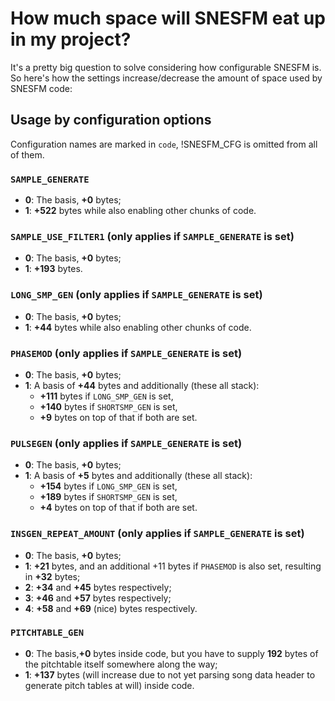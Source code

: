 # How much space will SNESFM eat up in my project?

It's a pretty big question to solve considering how configurable SNESFM is. So here's how the settings increase/decrease the amount of space used by SNESFM code:

## Usage by configuration options

Configuration names are marked in `code`, !SNESFM_CFG is omitted from all of them.

### `SAMPLE_GENERATE`

- **0**: The basis, **+0** bytes;
- **1**: **+522** bytes while also enabling other chunks of code.

### `SAMPLE_USE_FILTER1` (only applies if `SAMPLE_GENERATE` is set)

- **0**: The basis, **+0** bytes;
- **1**: **+193** bytes.

### `LONG_SMP_GEN` (only applies if `SAMPLE_GENERATE` is set)

- **0**: The basis, **+0** bytes;
- **1**: **+44** bytes while also enabling other chunks of code.

### `PHASEMOD` (only applies if `SAMPLE_GENERATE` is set)

- **0**: The basis, **+0** bytes;
- **1**: A basis of **+44** bytes and additionally (these all stack):
  - **+111** bytes if `LONG_SMP_GEN` is set,
  - **+140** bytes if `SHORTSMP_GEN` is set,
  - **+9** bytes on top of that if both are set.

### `PULSEGEN` (only applies if `SAMPLE_GENERATE` is set)

- **0**: The basis, **+0** bytes;
- **1**: A basis of **+5** bytes and additionally (these all stack):
  - **+154** bytes if `LONG_SMP_GEN` is set,
  - **+189** bytes if `SHORTSMP_GEN` is set,
  - **+4** bytes on top of that if both are set.

### `INSGEN_REPEAT_AMOUNT` (only applies if `SAMPLE_GENERATE` is set)

- **0**: The basis, **+0** bytes;
- **1**: **+21** bytes, and an additional +11 bytes if `PHASEMOD` is also set, resulting in **+32** bytes;
- **2**: **+34** and **+45** bytes respectively;
- **3**: **+46** and **+57** bytes respectively;
- **4**: **+58** and **+69** (nice) bytes respectively.

### `PITCHTABLE_GEN`

- **0**: The basis,**+0** bytes inside code, but you have to supply **192** bytes of the pitchtable itself somewhere along the way;
- **1**: **+137** bytes (will increase due to not yet parsing song data header to generate pitch tables at will) inside code.
